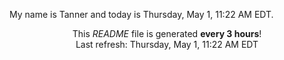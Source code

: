 My name is Tanner and today is Thursday, May 1, 11:22 AM EDT.

<p align="center">This <i>README</i> file is generated <b>every 3 hours</b>!</br>Last refresh: Thursday, May 1, 11:22 AM EDT<br /></p>
